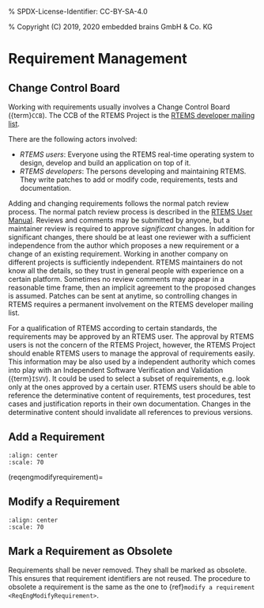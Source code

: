 % SPDX-License-Identifier: CC-BY-SA-4.0

% Copyright (C) 2019, 2020 embedded brains GmbH & Co. KG

# Requirement Management

## Change Control Board

Working with requirements usually involves a Change Control Board
({term}`CCB`). The CCB of the RTEMS Project is the
[RTEMS developer mailing list](https://lists.rtems.org/mailman/listinfo/devel).

There are the following actors involved:

- *RTEMS users*: Everyone using the RTEMS real-time operating system to design,
  develop and build an application on top of it.
- *RTEMS developers*: The persons developing and maintaining RTEMS. They write
  patches to add or modify code, requirements, tests and documentation.

Adding and changing requirements follows the normal patch review process. The
normal patch review process is described in the
[RTEMS User Manual](https://docs.rtems.org/docs/main/user/support/contrib.html#patch-review-process).
Reviews and comments may be submitted by anyone, but a maintainer review is
required to approve *significant* changes. In addition for significant
changes, there should be at least one reviewer with a sufficient independence
from the author which proposes a new requirement or a change of an existing
requirement. Working in another company on different projects is sufficiently
independent. RTEMS maintainers do not know all the details, so they trust in
general people with experience on a certain platform. Sometimes no review
comments may appear in a reasonable time frame, then an implicit agreement to
the proposed changes is assumed. Patches can be sent at anytime, so
controlling changes in RTEMS requires a permanent involvement on the RTEMS
developer mailing list.

For a qualification of RTEMS according to certain standards, the requirements
may be approved by an RTEMS user. The approval by RTEMS users is not the
concern of the RTEMS Project, however, the RTEMS Project should enable RTEMS
users to manage the approval of requirements easily. This information may be
also used by a independent authority which comes into play with an Independent
Software Verification and Validation ({term}`ISVV`). It could be used to
select a subset of requirements, e.g. look only at the ones approved by a
certain user. RTEMS users should be able to reference the determinative
content of requirements, test procedures, test cases and justification reports
in their own documentation. Changes in the determinative content should
invalidate all references to previous versions.

## Add a Requirement

```{image} ../../images/eng/req-add.*
:align: center
:scale: 70
```

(reqengmodifyrequirement)=

## Modify a Requirement

```{image} ../../images/eng/req-modify.*
:align: center
:scale: 70
```

## Mark a Requirement as Obsolete

Requirements shall be never removed. They shall be marked as obsolete. This
ensures that requirement identifiers are not reused. The procedure to obsolete
a requirement is the same as the one to {ref}`modify a requirement
<ReqEngModifyRequirement>`.
